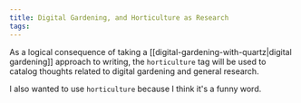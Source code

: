 ```yaml
---
title: Digital Gardening, and Horticulture as Research
tags:
---
```

As a logical consequence of taking a [[digital-gardening-with-quartz|digital gardening]] approach to writing, the `horticulture` tag will be used to catalog thoughts related to digital gardening and general research.

I also wanted to use `horticulture` because I think it's a funny word.
